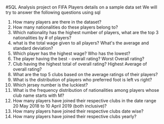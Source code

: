 #SQL Analysis project on FIFA Players details on a sample data set
We will try to answer the following questions using sql
1. How many players are there in the dataset?
2. How many nationalities do these players belong to?
3. Which nationality has the highest number of players, what are the top 3 nationalities by # of players?
4. what is the total wage given to all players? What's the average and standard deviation?
5. Which player has the highest wage? Who has the lowest?
6. The player having the best - overall rating? Worst Overall rating?
7. Club having the highest total of overall rating? Highest Average of overall rating?
8. What are the top 5 clubs based on the average ratings of their players?
9. What is the distribution of players who preferred foot is left vs right?
10. Which jersey number is the luckiest?
11. What is the frequency distribution of nationalities among players whose club name starts with M?
12. How many players have joined their respective clubs in the date range 20 May 2018 to 10 April 2019 (both inclusive)?
13. How many players have joined their respective clubs date wise?
14. How many players have joined their respective clubs yearly?
